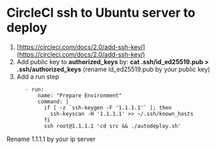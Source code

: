 # CircleCI ssh to Ubuntu server to deploy

1. [https://circleci.com/docs/2.0/add-ssh-key/](https://circleci.com/docs/2.0/add-ssh-key/)
2. Add public key to **authorized\_keys** by: **cat .ssh/id\_ed25519.pub > .ssh/authorized\_keys** (rename id\_ed25519.pub by your public key)
3. Add a run step

```
      - run:
          name: "Prepare Environment"
          command: |
            if [ -z `ssh-keygen -F '1.1.1.1'` ]; then
              ssh-keyscan -H '1.1.1.1' >> ~/.ssh/known_hosts
            fi
            ssh root@1.1.1.1 'cd src && ./autodeploy.sh'
```

Rename 1.1.1.1 by your ip server

